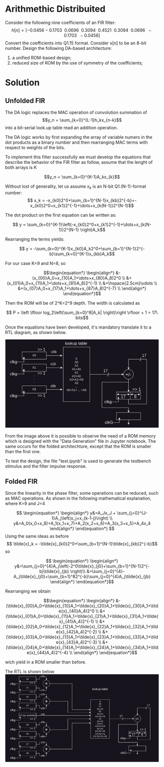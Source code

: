 # Arithmethic Distribuited

Consider the following nine coefficients of an FIR filter:
$$h[n] = [-0.0456 -0.1703 \ \ 0.0696\ \ 0.3094 \ \ 0.4521 \ \ 0.3094 \ \ 0.0696 \ \ -0.1703 \ \ -0.0456]$$
Convert the coefficients into Q1.15 format. Consider x[n] to be an 8-bit number. Design the
following DA-based architecture:
1. a unified ROM-based design;
2. reduced size of ROM by the use of symmetry of the coefficients;

# Solution
## Unfolded FIR
The DA logic replaces the MAC operation of convolution summation of
$$y_n = \sum_{k=0}^{L-1}h_kx_{n-k}$$
into a bit-serial look.up table read an addition operation.

The DA logic works by first expanding the array of variable numers in the dot products as a binary number and then rearranging MAC terms with respect to weights of the bits.

To implement this filter successfully we must develop the equations that describe the behavior of the FIR filter as follow, assume that the lenght of both arrays is K

$$y_n = \sum_{k=0}^{K-1}A_kx_{k}$$

Without lost of generality, let us assume $x_k$ is an N-bit Q1.(N-1)-format number:
$$ x_k = -x_{k0}2^0+\sum_{b=1}^{N-1}x_{kb}2^{-b}=-x_{k0}2^0+x_{k1}2^{-1}+\dots+x_{k(N-1)}2^{N-1}$$

The dot product on the first equation can be written as:

$$ y = \sum_{k=0}^{K-1}\left(-x_{k0}2^0+x_{k1}2^{-1}+\dots+x_{k(N-1)}2^{N-1} \right)A_k$$

Rearranging the terms yields:

$$ y = -\sum_{k=0}^{K-1}x_{k0}A_k2^0+\sum_{b=1}^{N-1}2^{-b}\sum_{k=0}^{K-1}x_{kb}A_k$$

For our case K=9 and N=8, so

$$\begin{equation*}
 \begin{align*}
    &-(x_{00}A_0+x_{10}A_1+\dots+x_{80}A_8)2^0 \\
    &+(x_{01}A_0+x_{11}A_1+\dots+x_{81}A_8)2^{-1} \\
    &+\hspace{2.5cm}\vdots \\
    &+(x_{07}A_0+x_{17}A_1+\dots+x_{87}A_8)2^{-7} \\
 \end{align*}
\end{equation*}$$

Then the ROM will be of 2^K=2^9 depth. The width is calculated as

$$ P = \left \lfloor log_2\left(\sum_{k=0}^8|A_k| \right)\right \rfloor + 1 = 17\ bits$$

Once the equations have been developed, it's mandatory translate it to a RTL diagram, as shown below.

<img src="doc/DA unfolded.png">

From the image above it is possible to observe the need of a ROM memory which is designed with the "Data Generation" file in Jupyter notebook. The same occurs for the folded architechture, except that the ROM is smaller than the first one.

To test the design, the file "test.ipynb" is used to generate the testbench stimulus and the filter impulse response.

## Folded FIR
Since the linearity in the phase filter, some operations can be reduced, such as MAC operations. As shown in the following mathematical explanation, where K=9 and J=4

$$
\begin{equation*}
\begin{align*}
    y&=A_Jx_J +  \sum_{j=0}^{J-1}A_j\left(x_j+x_{k-1-j}\right) \\ 
    y&=A_0(x_0+x_8)+A_1(x_1+x_7)+A_2(x_2+x_6)+A_3(x_3+x_5)+A_4x_4
\end{align*}
\end{equation*}
$$
Using the same ideas as before
$$ \tilde{x}_k = -\tilde{x}_{k0}2^0+\sum_{b=1}^{N-1}\tilde{x}_{kb}2^{-b}$$
so

$$
\begin{equation*}
\begin{align*}
y&=\sum_{j=0}^{4}A_j\left(-2^0\tilde{x}_{j0}+\sum_{b=1}^{N-1}2^{-b}\tilde{x}_{jb} \right)\\
&=\sum_{j=0}^{4}-A_j\tilde{x}_{j0}+\sum_{b=1}^82^{-b}\sum_{j=0}^{4}A_j\tilde{x}_{jb}
\end{align*}
\end{equation*}$$

Rearranging we obtain

$$\begin{equation*}
 \begin{align*}
    &-(\tilde{x}_{00}A_0+\tilde{x}_{10}A_1+\tilde{x}_{20}A_1+\tilde{x}_{30}A_1+\tilde{x}_{40}A_4)2^0 \\
    &+(\tilde{x}_{01}A_0+\tilde{x}_{11}A_1+\tilde{x}_{21}A_1+\tilde{x}_{31}A_1+\tilde{x}_{41}A_4)2^{-1} \\
    &+(\tilde{x}_{02}A_0+\tilde{x}_{12}A_1+\tilde{x}_{22}A_1+\tilde{x}_{32}A_1+\tilde{x}_{42}A_4)2^{-2} \\
    &+(\tilde{x}_{03}A_0+\tilde{x}_{13}A_1+\tilde{x}_{23}A_1+\tilde{x}_{33}A_1+\tilde{x}_{43}A_4)2^{-3} \\
    &+(\tilde{x}_{04}A_0+\tilde{x}_{14}A_1+\tilde{x}_{24}A_1+\tilde{x}_{34}A_1+\tilde{x}_{44}A_4)2^{-4} \\
 \end{align*}
\end{equation*}$$

wich yield in a ROM smaller than before.

The RTL is shown below
<img src="doc/DA folded.png">